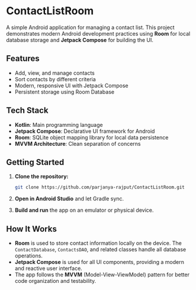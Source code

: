 # ContactListRoom

A simple Android application for managing a contact list. This project demonstrates modern Android development practices using **Room** for local database storage and **Jetpack Compose** for building the UI.

## Features

- Add, view, and manage contacts
- Sort contacts by different criteria
- Modern, responsive UI with Jetpack Compose
- Persistent storage using Room Database

## Tech Stack

- **Kotlin**: Main programming language
- **Jetpack Compose**: Declarative UI framework for Android
- **Room**: SQLite object mapping library for local data persistence
- **MVVM Architecture**: Clean separation of concerns

## Getting Started

1. **Clone the repository:**
   ```sh
   git clone https://github.com/parjanya-rajput/ContactListRoom.git
   ```

2. **Open in Android Studio** and let Gradle sync.

3. **Build and run** the app on an emulator or physical device.

## How It Works

- **Room** is used to store contact information locally on the device. The `ContactDatabase`, `ContactsDAO`, and related classes handle all database operations.
- **Jetpack Compose** is used for all UI components, providing a modern and reactive user interface.
- The app follows the **MVVM** (Model-View-ViewModel) pattern for better code organization and testability.
